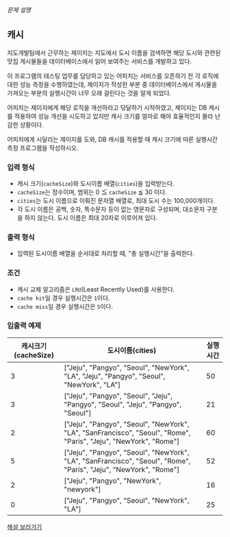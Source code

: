 
###### 문제 설명


캐시
--


지도개발팀에서 근무하는 제이지는 지도에서 도시 이름을 검색하면 해당 도시와 관련된 맛집 게시물들을 데이터베이스에서 읽어 보여주는 서비스를 개발하고 있다.  

이 프로그램의 테스팅 업무를 담당하고 있는 어피치는 서비스를 오픈하기 전 각 로직에 대한 성능 측정을 수행하였는데, 제이지가 작성한 부분 중 데이터베이스에서 게시물을 가져오는 부분의 실행시간이 너무 오래 걸린다는 것을 알게 되었다.  

어피치는 제이지에게 해당 로직을 개선하라고 닦달하기 시작하였고, 제이지는 DB 캐시를 적용하여 성능 개선을 시도하고 있지만 캐시 크기를 얼마로 해야 효율적인지 몰라 난감한 상황이다.


어피치에게 시달리는 제이지를 도와, DB 캐시를 적용할 때 캐시 크기에 따른 실행시간 측정 프로그램을 작성하시오.


### 입력 형식


* 캐시 크기(`cacheSize`)와 도시이름 배열(`cities`)을 입력받는다.
* `cacheSize`는 정수이며, 범위는 0 ≦ `cacheSize` ≦ 30 이다.
* `cities`는 도시 이름으로 이뤄진 문자열 배열로, 최대 도시 수는 100,000개이다.
* 각 도시 이름은 공백, 숫자, 특수문자 등이 없는 영문자로 구성되며, 대소문자 구분을 하지 않는다. 도시 이름은 최대 20자로 이루어져 있다.


### 출력 형식


* 입력된 도시이름 배열을 순서대로 처리할 때, "총 실행시간"을 출력한다.


### 조건


* 캐시 교체 알고리즘은 `LRU`(Least Recently Used)를 사용한다.
* `cache hit`일 경우 실행시간은 `1`이다.
* `cache miss`일 경우 실행시간은 `5`이다.


### 입출력 예제




| 캐시크기(cacheSize) | 도시이름(cities) | 실행시간 |
| --- | --- | --- |
| 3 | \["Jeju", "Pangyo", "Seoul", "NewYork", "LA", "Jeju", "Pangyo", "Seoul", "NewYork", "LA"] | 50 |
| 3 | \["Jeju", "Pangyo", "Seoul", "Jeju", "Pangyo", "Seoul", "Jeju", "Pangyo", "Seoul"] | 21 |
| 2 | \["Jeju", "Pangyo", "Seoul", "NewYork", "LA", "SanFrancisco", "Seoul", "Rome", "Paris", "Jeju", "NewYork", "Rome"] | 60 |
| 5 | \["Jeju", "Pangyo", "Seoul", "NewYork", "LA", "SanFrancisco", "Seoul", "Rome", "Paris", "Jeju", "NewYork", "Rome"] | 52 |
| 2 | \["Jeju", "Pangyo", "NewYork", "newyork"] | 16 |
| 0 | \["Jeju", "Pangyo", "Seoul", "NewYork", "LA"] | 25 |


[해설 보러가기](http://tech.kakao.com/2017/09/27/kakao-blind-recruitment-round-1/)



